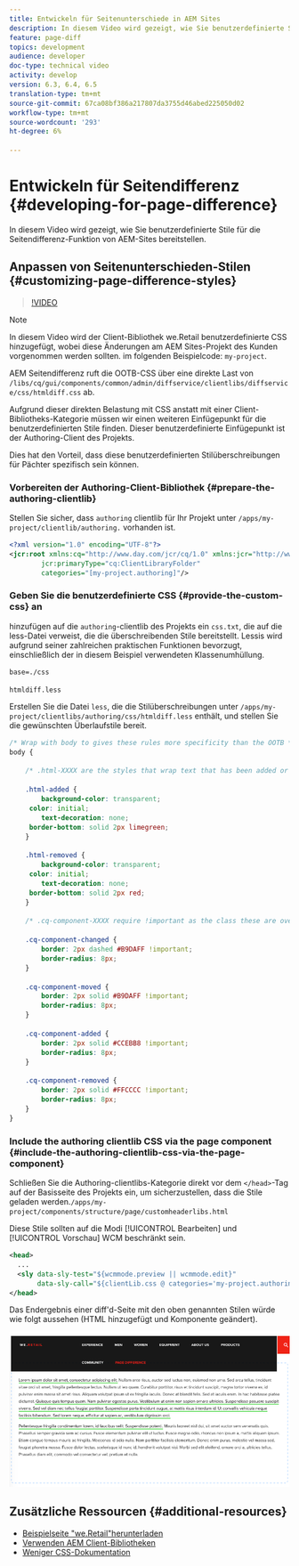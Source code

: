 ```yaml
---
title: Entwickeln für Seitenunterschiede in AEM Sites
description: In diesem Video wird gezeigt, wie Sie benutzerdefinierte Stile für die Seitendifferenz-Funktion von AEM-Sites bereitstellen.
feature: page-diff
topics: development
audience: developer
doc-type: technical video
activity: develop
version: 6.3, 6.4, 6.5
translation-type: tm+mt
source-git-commit: 67ca08bf386a217807da3755d46abed225050d02
workflow-type: tm+mt
source-wordcount: '293'
ht-degree: 6%

---
```



# Entwickeln für Seitendifferenz {#developing-for-page-difference}

In diesem Video wird gezeigt, wie Sie benutzerdefinierte Stile für die Seitendifferenz-Funktion von AEM-Sites bereitstellen.

## Anpassen von Seitenunterschieden-Stilen {#customizing-page-difference-styles}

>[!VIDEO](https://video.tv.adobe.com/v/18871/?quality=9&learn=on)

>[!NOTE]
>
>In diesem Video wird der Client-Bibliothek we.Retail benutzerdefinierte CSS hinzugefügt, wobei diese Änderungen am AEM Sites-Projekt des Kunden vorgenommen werden sollten. im folgenden Beispielcode: `my-project`.

AEM Seitendifferenz ruft die OOTB-CSS über eine direkte Last von `/libs/cq/gui/components/common/admin/diffservice/clientlibs/diffservice/css/htmldiff.css` ab.

Aufgrund dieser direkten Belastung mit CSS anstatt mit einer Client-Bibliotheks-Kategorie müssen wir einen weiteren Einfügepunkt für die benutzerdefinierten Stile finden. Dieser benutzerdefinierte Einfügepunkt ist der Authoring-Client des Projekts.

Dies hat den Vorteil, dass diese benutzerdefinierten Stilüberschreibungen für Pächter spezifisch sein können.

### Vorbereiten der Authoring-Client-Bibliothek {#prepare-the-authoring-clientlib}

Stellen Sie sicher, dass `authoring` clientlib für Ihr Projekt unter `/apps/my-project/clientlib/authoring.` vorhanden ist.

```xml
<?xml version="1.0" encoding="UTF-8"?>
<jcr:root xmlns:cq="http://www.day.com/jcr/cq/1.0" xmlns:jcr="http://www.jcp.org/jcr/1.0"
        jcr:primaryType="cq:ClientLibraryFolder"
        categories="[my-project.authoring]"/>
```

### Geben Sie die benutzerdefinierte CSS {#provide-the-custom-css} an

hinzufügen auf die `authoring`-clientlib des Projekts ein `css.txt`, die auf die less-Datei verweist, die die überschreibenden Stile bereitstellt. [](https://lesscss.org/) Lessis wird aufgrund seiner zahlreichen praktischen Funktionen bevorzugt, einschließlich der in diesem Beispiel verwendeten Klassenumhüllung.

```shell
base=./css

htmldiff.less
```

Erstellen Sie die Datei `less`, die die Stilüberschreibungen unter `/apps/my-project/clientlibs/authoring/css/htmldiff.less` enthält, und stellen Sie die gewünschten Überlaufstile bereit.

```css
/* Wrap with body to gives these rules more specificity than the OOTB */
body {

    /* .html-XXXX are the styles that wrap text that has been added or removed */

    .html-added {
        background-color: transparent;
     color: initial;
        text-decoration: none;
     border-bottom: solid 2px limegreen;
    }

    .html-removed {
        background-color: transparent;
     color: initial;
        text-decoration: none;
     border-bottom: solid 2px red;
    }

    /* .cq-component-XXXX require !important as the class these are overriding uses it. */

    .cq-component-changed {
        border: 2px dashed #B9DAFF !important;
        border-radius: 8px;
    }
    
    .cq-component-moved {
        border: 2px solid #B9DAFF !important;
        border-radius: 8px;
    }

    .cq-component-added {
        border: 2px solid #CCEBB8 !important;
        border-radius: 8px;
    }

    .cq-component-removed {
        border: 2px solid #FFCCCC !important;
        border-radius: 8px;
    }
}
```

### Include the authoring clientlib CSS via the page component {#include-the-authoring-clientlib-css-via-the-page-component}

Schließen Sie die Authoring-clientlibs-Kategorie direkt vor dem `</head>`-Tag auf der Basisseite des Projekts ein, um sicherzustellen, dass die Stile geladen werden.`/apps/my-project/components/structure/page/customheaderlibs.html`

Diese Stile sollten auf die Modi [!UICONTROL Bearbeiten] und [!UICONTROL Vorschau] WCM beschränkt sein.

```xml
<head>
  ...
  <sly data-sly-test="${wcmmode.preview || wcmmode.edit}" 
       data-sly-call="${clientLib.css @ categories='my-project.authoring'}"/>
</head>
```

Das Endergebnis einer diff&#39;d-Seite mit den oben genannten Stilen würde wie folgt aussehen (HTML hinzugefügt und Komponente geändert).

![Seitenunterschied](assets/page-diff.png)

## Zusätzliche Ressourcen {#additional-resources}

* [Beispielseite &quot;we.Retail&quot;herunterladen](https://github.com/Adobe-Marketing-Cloud/aem-sample-we-retail/releases)
* [Verwenden AEM Client-Bibliotheken](https://helpx.adobe.com/de/experience-manager/6-5/sites/developing/using/clientlibs.html)
* [Weniger CSS-Dokumentation](https://lesscss.org/)
